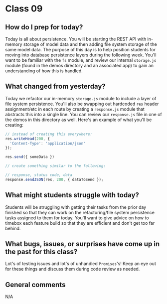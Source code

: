 # Class 09

## How do I prep for today?
Today is all about persistence. You will be starting the REST API with in-memory storage of model data and then adding file system storage of the same model data. The purpose of this day is to help position students for moving into database persistence layers during the following week.  You'll want to be familiar with the `fs` module, and review our internal `storage.js` module (found in the demos directory and an associated app) to gain an understanding of how this is handled.

## What changed from yesterday?
Today we refactor our in-memory `storage.js` module to include a layer of file system persistence.  You'll also be swapping out hardcoded `res` header assignment/etc in each route by creating a `response.js` module that abstracts this into a single line.  You can review our `response.js` file in one of the demos in this directory as well.  Here's an example of what you'll be creating:

```javascript
// instead of creating this everywhere:
res.writeHead(200, {
  'Content-Type': 'application/json'
});

res.send({ someData })

// create something similar to the following:

// response, status code, data
response.sendJSON(res, 200, { dataToSend });
```

## What might students struggle with today? 
Students will be struggling with getting their tasks from the prior day finished so that they can work on the refactoring/file system persistence tasks assigned to them for today.  You'll want to give advice on how to timebox each feature build so that they are efficient and don't get too far behind.

## What bugs, issues, or surprises have come up in the past for this class?
Lot's of testing issues and lot's of unhandled `Promises`'s!  Keep an eye out for these things and discuss them during code review as needed.

## General comments
N/A

